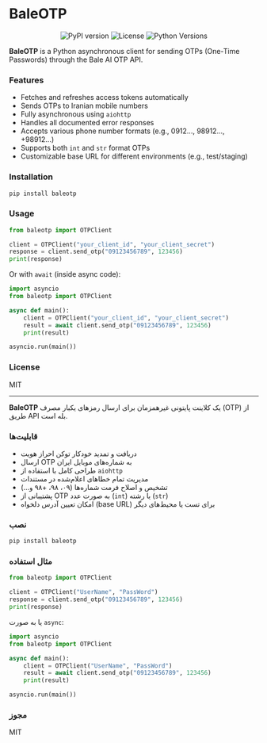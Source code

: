 # BaleOTP

<div align="center">
    <img src="https://img.shields.io/pypi/v/baleotp.svg" alt="PyPI version">
    <img src="https://img.shields.io/pypi/l/baleotp.svg" alt="License">
    <img src="https://img.shields.io/pypi/pyversions/baleotp.svg" alt="Python Versions">
</div>


**BaleOTP** is a Python asynchronous client for sending OTPs (One-Time Passwords) through the Bale AI OTP API.

### Features

* Fetches and refreshes access tokens automatically
* Sends OTPs to Iranian mobile numbers
* Fully asynchronous using `aiohttp`
* Handles all documented error responses
* Accepts various phone number formats (e.g., 0912..., 98912..., +98912...)
* Supports both `int` and `str` format OTPs
* Customizable base URL for different environments (e.g., test/staging)

### Installation

```bash
pip install baleotp
```

### Usage

```python
from baleotp import OTPClient

client = OTPClient("your_client_id", "your_client_secret")
response = client.send_otp("09123456789", 123456)
print(response)
```

Or with `await` (inside async code):

```python
import asyncio
from baleotp import OTPClient

async def main():
    client = OTPClient("your_client_id", "your_client_secret")
    result = await client.send_otp("09123456789", 123456)
    print(result)

asyncio.run(main())
```

### License

MIT

---


**BaleOTP** یک کلاینت پایتونی غیرهمزمان برای ارسال رمزهای یکبار مصرف (OTP) از طریق API بله است.

### قابلیت‌ها

* دریافت و تمدید خودکار توکن احراز هویت
* ارسال OTP به شماره‌های موبایل ایران
* طراحی کامل با استفاده از `aiohttp`
* مدیریت تمام خطاهای اعلام‌شده در مستندات
* تشخیص و اصلاح فرمت شماره‌ها (۰۹، ۹۸، +۹۸ و...)
* پشتیبانی از OTP به صورت عدد (`int`) یا رشته (`str`)
* امکان تعیین آدرس دلخواه (base URL) برای تست یا محیط‌های دیگر

### نصب

```bash
pip install baleotp
```

### مثال استفاده

```python
from baleotp import OTPClient

client = OTPClient("UserName", "PassWord")
response = client.send_otp("09123456789", 123456)
print(response)
```

یا به صورت `async`:

```python
import asyncio
from baleotp import OTPClient

async def main():
    client = OTPClient("UserName", "PassWord")
    result = await client.send_otp("09123456789", 123456)
    print(result)

asyncio.run(main())
```

### مجوز

MIT
